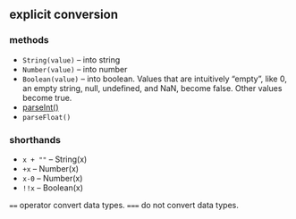## explicit conversion

### methods

- `String(value)` – into string
- `Number(value)` – into number
- `Boolean(value)` – into boolean. Values that are intuitively “empty”, like 0, an empty string, null, undefined, and NaN, become false. Other values become true.
- [parseInt()](parseInt)
- `parseFloat()`

### shorthands

- `x + ""` – String(x)
- `+x` – Number(x)
- `x-0` – Number(x)
- `!!x` – Boolean(x)

`==` operator convert data types.
`===` do not convert data types.